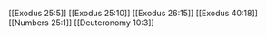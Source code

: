 [[Exodus 25:5]]
[[Exodus 25:10]]
[[Exodus 26:15]]
[[Exodus 40:18]]
[[Numbers 25:1]]
[[Deuteronomy 10:3]]
